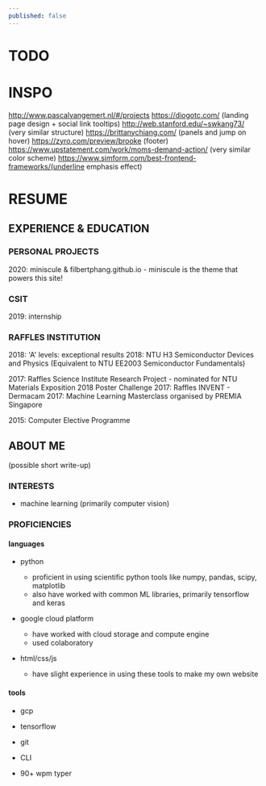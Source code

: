 ```yaml
---
published: false
---
```


# TODO

# INSPO
http://www.pascalvangemert.nl/#/projects
https://diogotc.com/ (landing page design + social link tooltips)
http://web.stanford.edu/~swkang73/ (very similar structure)
https://brittanychiang.com/ (panels and jump on hover)
https://zyro.com/preview/brooke (footer)
https://www.upstatement.com/work/moms-demand-action/ (very similar color scheme)
https://www.simform.com/best-frontend-frameworks/(underline emphasis effect)

# RESUME

## EXPERIENCE & EDUCATION

### PERSONAL PROJECTS
2020: miniscule & filbertphang.github.io
    - miniscule is the theme that powers this site!

### CSIT
2019: internship

### RAFFLES INSTITUTION
2018: 'A' levels: exceptional results
2018: NTU H3 Semiconductor Devices and Physics (Equivalent to NTU EE2003 Semiconductor Fundamentals)

2017: Raffles Science Institute Research Project
     - nominated for NTU Materials Exposition 2018 Poster Challenge
2017: Raffles INVENT - Dermacam
2017: Machine Learning Masterclass organised by PREMIA Singapore

2015: Computer Elective Programme

## ABOUT ME
(possible short write-up)

### INTERESTS
- machine learning (primarily computer vision)


### PROFICIENCIES
#### languages
- python
    - proficient in using scientific python tools like numpy, pandas, scipy, matplotlib
    - also have worked with common ML libraries, primarily tensorflow and keras

- google cloud platform
    - have worked with cloud storage and compute engine
    - used colaboratory

- html/css/js
    - have slight experience in using these tools to make my own website

#### tools
- gcp
- tensorflow
- git
- CLI

- 90+ wpm typer